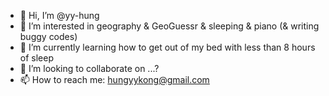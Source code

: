 - 👋 Hi, I’m @yy-hung
- 👀 I’m interested in geography & GeoGuessr & sleeping & piano (& writing buggy codes)
- 🌱 I’m currently learning how to get out of my bed with less than 8 hours of sleep 
- 💞️ I’m looking to collaborate on ...?
- 📫 How to reach me: hungyykong@gmail.com

<!---
yy-hung/yy-hung is a ✨ special ✨ repository because its `README.md` (this file) appears on your GitHub profile.
You can click the Preview link to take a look at your changes.
--->
